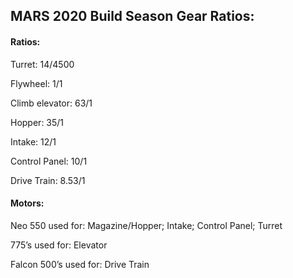 ## MARS 2020 Build Season Gear Ratios:

#### Ratios:

Turret: 14/4500

Flywheel: 1/1

Climb elevator: 63/1

Hopper: 35/1

Intake: 12/1

Control Panel: 10/1

Drive Train: 8.53/1

#### Motors:
Neo 550 used for: Magazine/Hopper; Intake; Control Panel; Turret

775’s used for: Elevator

Falcon 500’s used for:  Drive Train
